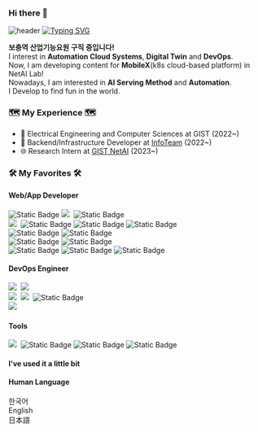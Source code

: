 ### Hi there 👋

<!--
**minjunj/minjunj** is a ✨ _special_ ✨ repository because its `README.md` (this file) appears on your GitHub profile.

Here are some ideas to get you started:

- 🔭 I’m currently working on ...
- 🌱 I’m currently learning ...
- 👯 I’m looking to collaborate on ...
- 🤔 I’m looking for help with ...
- 💬 Ask me about ...
- 📫 How to reach me: ...
- 😄 Pronouns: ...
- ⚡ Fun fact: ...
-->

![header](https://capsule-render.vercel.app/api?type=waving&color=6994CDEE&text=&animation=twinkling&height=80)
[![Typing SVG](https://readme-typing-svg.demolab.com?font=Alkatra&weight=500&size=45&duration=3500&pause=3&color=6994CDEE&center=false&vCenter=false&multiline=true&repeat=true&width=1000&height=100&lines=Welcome+to+minjunj's+GitHub!👋)](https://git.io/typing-svg)
    
  **보충역 산업기능요원 구직 중입니다!** <br />
  I interest in **Automation Cloud Systems**, **Digital Twin** and **DevOps**. <br />
  Now, I am developing content for **MobileX**(k8s cloud-based platform) in NetAI Lab! <br />
  Nowadays, I am interested in **AI Serving Method** and **Automation**. <br />
  I Develop to find fun in the world. <br />
  
  

  <h3> 🗺️ My Experience 🗺️</h3>

  - 🎒 Electrical Engineering and Computer Sciences at GIST (2022~)
  -  🎯 Backend/Infrastructure Developer at [InfoTeam](https://introduce.gistory.me/) (2022~)
  - 🌐 Research Intern at [GIST NetAI](https://netai.smartx.kr/) (2023~)
 


<div>
  <h3> 🛠 My Favorites 🛠 </h3>
  <p>
  <h4>Web/App Developer</h4>
    <img alt="Static Badge" src="https://img.shields.io/badge/Python-%23ffde7a?style=flat&logo=Python&logoColor=%23ffde7a&labelColor=%2364a8e2&color=%23ffde7a">
    <img src="https://img.shields.io/badge/TypeScript-3178C6?style=flat&logo=TypeScript&logoColor=white"/></a>&nbsp
    <img alt="Static Badge" src="https://img.shields.io/badge/C%2FC%2B%2B-%2364a8e2?style=flat&logo=C%2B%2B&logoColor=%2300599C">

  <br />
    <img src="https://img.shields.io/badge/NestJS-E0234E?style=flat&logo=NestJS&logoColor=white"/></a>&nbsp
    <img alt="Static Badge" src="https://img.shields.io/badge/Flask-%23000000?style=flat&logo=Flask&logoColor=%23ffffff">
    <img alt="Static Badge" src="https://img.shields.io/badge/TypeORM-%234479A1?style=flat&logoColor=%234479A1">
    <img alt="Static Badge" src="https://img.shields.io/badge/Prisma-%23A100FF?style=flat&logo=Prisma&logoColor=%23dea6ff">
  <br />
    <img alt="Static Badge" src="https://img.shields.io/badge/Mysql-%23f3f6f4?style=flat&logo=mysql&logoColor=%234479A1">
    <img alt="Static Badge" src="https://img.shields.io/badge/PostgreSQL-%234169E1?style=flat&logo=postgresql&logoColor=%23dea6ff">
  <br />
    <img alt="Static Badge" src="https://img.shields.io/badge/NATS-%2327AAE1?style=flat&logo=natsdotio&logoColor=%23ffffff">
    <img alt="Static Badge" src="https://img.shields.io/badge/MinIO-%23C72E49?style=flat&logo=minio&logoColor=%23ffffff">
  <br />
    <img alt="Static Badge" src="https://img.shields.io/badge/Streamlit-%23FF4B4B?logo=Streamlit&color=%23ffffff">
    <img alt="Static Badge" src="https://img.shields.io/badge/Pandas-%23150458?style=flat&logo=pandas">
    <img alt="Static Badge" src="https://img.shields.io/badge/Selenium-%2343B02A?style=flat&logo=selenium">
  <br />
  
  <h4>DevOps Engineer</h4>
    <img src="https://img.shields.io/badge/AWS-FF9900?style=flat&logo=AmazonAWS&logoColor=white"/></a>&nbsp
    <img src="https://img.shields.io/badge/NGINX-009639?style=flat&logo=NGINX&logoColor=white"/></a>&nbsp
  <br />
    <img src="https://img.shields.io/badge/Docker-2496ED?style=flat&logo=Docker&logoColor=white"/></a>&nbsp
    <img src="https://img.shields.io/badge/Kubernetes-326CE5?style=flat&logo=Kubernetes&logoColor=white"/></a>&nbsp
    <img alt="Static Badge" src="https://img.shields.io/badge/K3s-%23FFC61C?style=flat&logo=k3s">
  <br />
    <img src="https://img.shields.io/badge/Github Actions-2088FF?style=flat&logo=GithubActions&logoColor=white"/></a>&nbsp
  <br />


  <h4>Tools</h4>
    <img src="https://img.shields.io/badge/Git-F05032?style=flat&logo=Git&logoColor=white"/></a>&nbsp
    <img alt="Static Badge" src="https://img.shields.io/badge/DataGrip-%23000000?style=flat&logo=datagrip&logoColor=%23ffffff">
    <img alt="Static Badge" src="https://img.shields.io/badge/Notion-%23ffffff?style=flat&logo=notion&logoColor=%23000000">
    <img alt="Static Badge" src="https://img.shields.io/badge/Slack-%234A154B?style=flat&logo=Slack&logoColor=%23ffffff">

 <h4>I've used it a little bit</h4>
    
 <h4>Human Language</h4>
    한국어</br>
    English</br>
    日本語</br>
</p>
</div>


